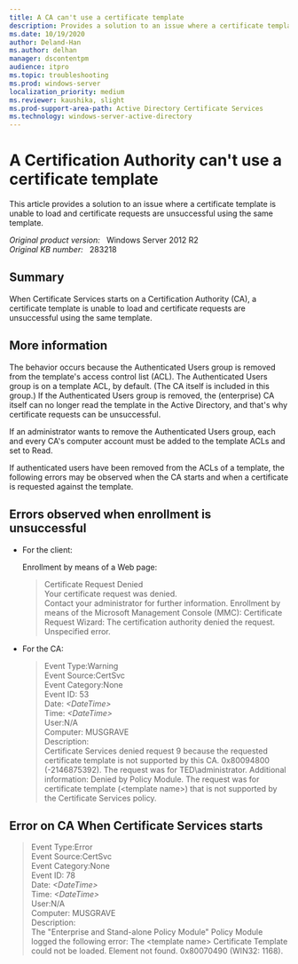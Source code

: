 ```yaml
---
title: A CA can't use a certificate template
description: Provides a solution to an issue where a certificate template is unable to load and certificate requests are unsuccessful using the same template.
ms.date: 10/19/2020
author: Deland-Han 
ms.author: delhan
manager: dscontentpm
audience: itpro
ms.topic: troubleshooting
ms.prod: windows-server
localization_priority: medium
ms.reviewer: kaushika, slight
ms.prod-support-area-path: Active Directory Certificate Services
ms.technology: windows-server-active-directory
---
```

# A Certification Authority can't use a certificate template

This article provides a solution to an issue where a certificate template is unable to load and certificate requests are unsuccessful using the same template.

_Original product version:_ &nbsp; Windows Server 2012 R2  
_Original KB number:_ &nbsp; 283218

## Summary

When Certificate Services starts on a Certification Authority (CA), a certificate template is unable to load and certificate requests are unsuccessful using the same template.

## More information

The behavior occurs because the Authenticated Users group is removed from the template's access control list (ACL). The Authenticated Users group is on a template ACL, by default. (The CA itself is included in this group.) If the Authenticated Users group is removed, the (enterprise) CA itself can no longer read the template in the Active Directory, and that's why certificate requests can be unsuccessful.

If an administrator wants to remove the Authenticated Users group, each and every CA's computer account must be added to the template ACLs and set to Read.

If authenticated users have been removed from the ACLs of a template, the following errors may be observed when the CA starts and when a certificate is requested against the template.

## Errors observed when enrollment is unsuccessful

- For the client:

    Enrollment by means of a Web page:

    > Certificate Request Denied  
    Your certificate request was denied.  
    Contact your administrator for further information.
    Enrollment by means of the Microsoft Management Console (MMC):
    Certificate Request Wizard:
    The certification authority denied the request. Unspecified error.

- For the CA:

    > Event Type:Warning  
    Event Source:CertSvc  
    Event Category:None  
    Event ID: 53  
    Date: *\<DateTime>*  
    Time: *\<DateTime>*  
    User:N/A  
    Computer: MUSGRAVE  
    Description:  
    Certificate Services denied request 9 because the requested certificate template is not supported by this CA. 0x80094800 (-2146875392). The request was for TED\administrator. Additional information: Denied by Policy Module. The request was for certificate template (\<template name>) that is not supported by the Certificate Services policy.

## Error on CA When Certificate Services starts

> Event Type:Error  
Event Source:CertSvc  
Event Category:None  
Event ID: 78  
Date: *\<DateTime>*  
Time: *\<DateTime>*  
User:N/A  
Computer: MUSGRAVE  
Description:  
The "Enterprise and Stand-alone Policy Module" Policy Module logged the following error: The \<template name> Certificate Template could not be loaded. Element not found. 0x80070490 (WIN32: 1168).
